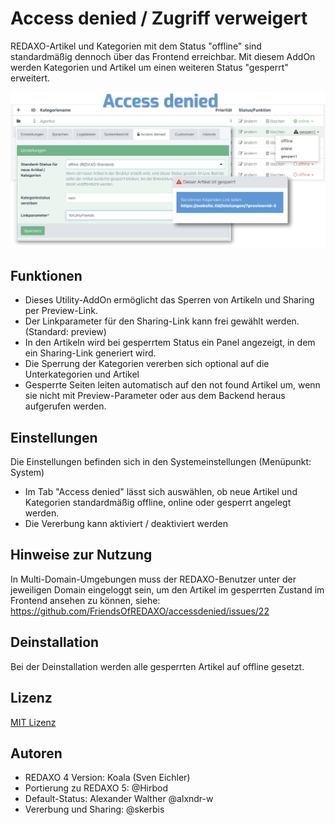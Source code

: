 # Access denied / Zugriff verweigert 

REDAXO-Artikel und Kategorien mit dem Status "offline" sind standardmäßig dennoch über das Frontend erreichbar. Mit diesem AddOn werden Kategorien und Artikel um einen weiteren Status "gesperrt" erweitert.

![Screenshot](https://raw.githubusercontent.com/FriendsOfREDAXO/accessdenied/assets/screenshot.png)

## Funktionen

- Dieses Utility-AddOn ermöglicht das Sperren von Artikeln und Sharing per Preview-Link. 
- Der Linkparameter für den Sharing-Link kann frei gewählt werden. (Standard: preview)
- In den Artikeln wird bei gesperrtem Status ein Panel angezeigt, in dem ein Sharing-Link generiert wird. 
- Die Sperrung der Kategorien vererben sich optional auf die Unterkategorien und Artikel
- Gesperrte Seiten leiten automatisch auf den not found Artikel um, wenn sie nicht mit Preview-Parameter oder aus dem Backend heraus aufgerufen werden. 

## Einstellungen

Die Einstellungen befinden sich in den Systemeinstellungen (Menüpunkt: System)

- Im Tab "Access denied" lässt sich auswählen, ob neue Artikel und Kategorien standardmäßig offline, online oder gesperrt angelegt werden.
- Die Vererbung kann aktiviert / deaktiviert werden

## Hinweise zur Nutzung

In Multi-Domain-Umgebungen muss der REDAXO-Benutzer unter der jeweiligen Domain eingeloggt sein, um den Artikel im gesperrten Zustand im Frontend ansehen zu können, siehe:  https://github.com/FriendsOfREDAXO/accessdenied/issues/22

## Deinstallation
Bei der Deinstallation werden alle gesperrten Artikel auf offline gesetzt. 

## Lizenz

[MIT Lizenz](LICENSE.md)

## Autoren

* REDAXO 4 Version: Koala (Sven Eichler)
* Portierung zu REDAXO 5: @Hirbod
* Default-Status: Alexander Walther @alxndr-w
* Vererbung und Sharing: @skerbis

